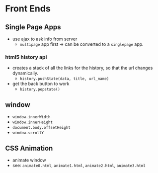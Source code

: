 # Front Ends
## Single Page Apps
- use ajax to ask info from server 
  - `multipage` app first -> can be converted to a `singlepage` app. 

### html5 history api
- creates a stack of all the links for the history, so that the url changes dynamically. 
  - `history.pushState(data, title, url_name)`
- get the back button to work 
  - `history.popstate()`
  
## window
- `window.innerWidth`
- `window.innerHeight`
- `document.body.offsetHeight`
- `window.scrollY`

## CSS Animation 
- animate window
- see: `animate0.html`, `animate1.html`, `animate2.html`, `animate3.html`